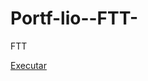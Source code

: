 # Portf-lio--FTT-
 FTT

<a href=" https://gustavocarvalhorodrigues.github.io/Portf-lio-FTT-/Portfólio (FTT)/index.html">Executar</a>